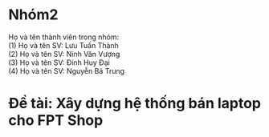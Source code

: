 # Nhóm2
Họ và tên thành viên trong nhóm:  
(1) Họ và tên SV: Lưu Tuấn Thành    
(2) Họ và tên SV: Ninh Văn Vượng  
(3) Họ và tên SV: Đinh Huy Đại  
(4) Họ và tên SV: Nguyễn Bá Trung
# Đề tài: Xây dựng hệ thống bán laptop cho FPT Shop
